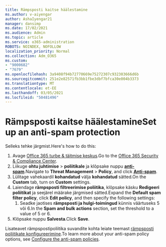 ```yaml
---
title: Rämpsposti kaitse häälestamine
ms.author: v-aiyengar
author: AshaIyengar21
manager: dansimp
ms.date: 17/02/2021
ms.audience: Admin
ms.topic: article
ms.service: o365-administration
ROBOTS: NOINDEX, NOFOLLOW
localization_priority: Normal
ms.collection: Adm_O365
ms.custom:
- "9000682"
- "7679"
ms.openlocfilehash: 3a9408f94b72770669e75272307c932303666d6b
ms.sourcegitcommit: 251e2e82571fb3bb1fbe3dbf7bfca30e004b3373
ms.translationtype: MT
ms.contentlocale: et-EE
ms.lasthandoff: 03/05/2021
ms.locfileid: "50481496"
---
```

# <a name="set-up-an-anti-spam-protection"></a><span data-ttu-id="e35f6-102">Rämpsposti kaitse häälestamine</span><span class="sxs-lookup"><span data-stu-id="e35f6-102">Set up an anti-spam protection</span></span>

<span data-ttu-id="e35f6-103">Selleks tehke järgmist.</span><span class="sxs-lookup"><span data-stu-id="e35f6-103">Here's how to do this:</span></span>

1. <span data-ttu-id="e35f6-104">Avage [Office 365 turbe & täitmise keskus](https://go.microsoft.com/fwlink/p/?linkid=2077143).</span><span class="sxs-lookup"><span data-stu-id="e35f6-104">Go to the [Office 365 Security & Compliance Center](https://go.microsoft.com/fwlink/p/?linkid=2077143).</span></span>
1. <span data-ttu-id="e35f6-105">Liikuge **ohtu juhtimise**  >  **poliitikale** ja klõpsake nuppu **[anti-spam](https://go.microsoft.com/fwlink/p/?linkid=2077143)**.</span><span class="sxs-lookup"><span data-stu-id="e35f6-105">Navigate to **Threat Management** > **Policy**, and click **[Anti-spam](https://go.microsoft.com/fwlink/p/?linkid=2077143)**.</span></span>
1. <span data-ttu-id="e35f6-106">Lülitage vahekaardil **kohandatud** välja **kohandatud** sätted.</span><span class="sxs-lookup"><span data-stu-id="e35f6-106">On the **Custom** tab, turn on **Custom** settings.</span></span>
1. <span data-ttu-id="e35f6-107">Laiendage **rämpsposti filtreerimise poliitika**, klõpsake käsku **Redigeeri poliitikat** ja seejärel määrake järgmised sätted.</span><span class="sxs-lookup"><span data-stu-id="e35f6-107">Expand the **Default spam filter policy**,  click **Edit policy**, and then specify the following settings:</span></span>
    1. <span data-ttu-id="e35f6-108">Seadke jaotises **rämpsposti ja hulgi-toimingud** künnis väärtuseks 5 või 6.</span><span class="sxs-lookup"><span data-stu-id="e35f6-108">In the **Spam and bulk actions** section, set the threshold to a value of 5 or 6.</span></span>
1. <span data-ttu-id="e35f6-109">Klõpsake nuppu **Salvesta**.</span><span class="sxs-lookup"><span data-stu-id="e35f6-109">Click **Save**.</span></span>

<span data-ttu-id="e35f6-110">Lisateavet rämpspostipoliitika suvandite kohta leiate teemast [rämpsposti poliitikate konfigureerimine](https://go.microsoft.com/fwlink/?linkid=2092051).</span><span class="sxs-lookup"><span data-stu-id="e35f6-110">To learn more about your anti-spam policy options, see [Configure the anti-spam policies](https://go.microsoft.com/fwlink/?linkid=2092051).</span></span>
